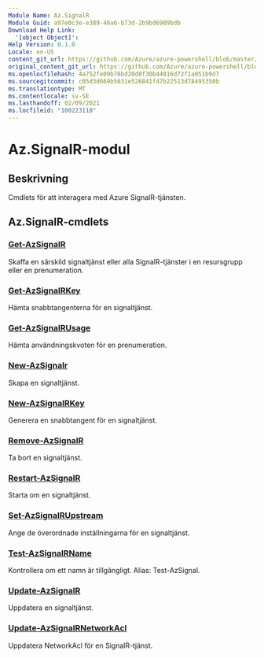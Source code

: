 ```yaml
---
Module Name: Az.SignalR
Module Guid: a97e0c3e-e389-46a6-b73d-2b9bd6909bdb
Download Help Link:
  '[object Object]': 
Help Version: 0.1.0
Locale: en-US
content_git_url: https://github.com/Azure/azure-powershell/blob/master/src/SignalR/SignalR/help/Az.SignalR.md
original_content_git_url: https://github.com/Azure/azure-powershell/blob/master/src/SignalR/SignalR/help/Az.SignalR.md
ms.openlocfilehash: 4a752fe09b76bd20d8f30b44816d72f1a051b9d7
ms.sourcegitcommit: c05d3d669b5631e526841f47b22513d78495350b
ms.translationtype: MT
ms.contentlocale: sv-SE
ms.lasthandoff: 02/09/2021
ms.locfileid: "100223118"
---
```

# Az.SignalR-modul
## Beskrivning
Cmdlets för att interagera med Azure SignalR-tjänsten.

## Az.SignalR-cmdlets
### [Get-AzSignalR](Get-AzSignalR.md)
Skaffa en särskild signaltjänst eller alla SignalR-tjänster i en resursgrupp eller en prenumeration.

### [Get-AzSignalRKey](Get-AzSignalRKey.md)
Hämta snabbtangenterna för en signaltjänst.

### [Get-AzSignalRUsage](Get-AzSignalRUsage.md)
Hämta användningskvoten för en prenumeration.

### [New-AzSignalr](New-AzSignalR.md)
Skapa en signaltjänst.

### [New-AzSignalRKey](New-AzSignalRKey.md)
Generera en snabbtangent för en signaltjänst.

### [Remove-AzSignalR](Remove-AzSignalR.md)
Ta bort en signaltjänst.

### [Restart-AzSignalR](Restart-AzSignalR.md)
Starta om en signaltjänst.

### [Set-AzSignalRUpstream](Set-AzSignalRUpstream.md)
Ange de överordnade inställningarna för en signaltjänst.

### [Test-AzSignalRName](Test-AzSignalRName.md)
Kontrollera om ett namn är tillgängligt. Alias: Test-AzSignal.

### [Update-AzSignalR](Update-AzSignalR.md)
Uppdatera en signaltjänst.

### [Update-AzSignalRNetworkAcl](Update-AzSignalRNetworkAcl.md)
Uppdatera NetworkAcl för en SignalR-tjänst.

